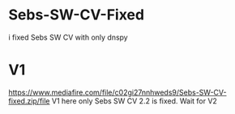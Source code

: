 # Sebs-SW-CV-Fixed
i fixed Sebs SW CV with only dnspy
# V1
https://www.mediafire.com/file/c02gi27nnhweds9/Sebs-SW-CV-fixed.zip/file
V1 here only Sebs SW CV 2.2 is fixed.
Wait for V2
